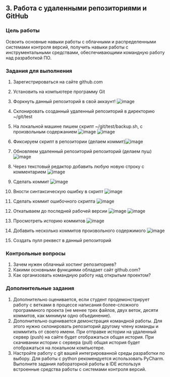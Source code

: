 ## 3. Работа с удаленными репозиториями и GitHub


### Цель работы

Освоить основные навыки работы с облачными и распределенными системами контроля версий, получить навыки работы с инструментальными средствами, обеспечивающими командную работу над разработкой ПО.


### Задания для выполнения



1. Зарегистрироваться на сайте github.com
2. Установить на компьютере программу Git
3. Форкнуть данный репозиторий в свой аккаунт!
![image](https://user-images.githubusercontent.com/92590831/140193622-fb56bfbd-8712-47cf-b997-a8b7b1adc983.png)
4. Склонировать созданный удаленный репозиторий в директорию ~/git/test
5. На локальной машине пишем скрипт ~/git/test/backup.sh, с произвольным содержанием 
![image](https://user-images.githubusercontent.com/92590831/140193357-80d50d84-ed8b-461e-a2b8-9a722ebca95c.png)
![image](https://user-images.githubusercontent.com/92590831/140193376-abf3942e-a91e-4fd0-800e-2ecadb5f9a0a.png)
6. Фиксируем скрипт в репозитории (делаем коммит)![image](https://user-images.githubusercontent.com/92590831/140194002-352dc2b2-c012-43f6-bb0d-b3e63f7698aa.png)

7. Обновляем удаленный репозиторий репозиторий (делаем пуш) ![image](https://user-images.githubusercontent.com/92590831/140193968-5ae1d371-3b81-4d16-86ff-32d41727421c.png)

8. Через текстовый редактор добавить любую новую строку с комментарием ![image](https://user-images.githubusercontent.com/92590831/140194122-21e85b30-1874-4f82-bcfe-2aa61c0ab203.png)

9. Сделать коммит ![image](https://user-images.githubusercontent.com/92590831/140194212-e3e60825-a4b5-478e-a778-040219f02bc7.png)

10. Вности синтаксическую ошибку в скрипт ![image](https://user-images.githubusercontent.com/92590831/140194343-5ce8dc94-0b22-41ff-91e3-df6718d839ec.png)

11. Сделать коммит ошибочного скрипта ![image](https://user-images.githubusercontent.com/92590831/140194321-7b4df0f8-e74a-434b-9e1d-285d52d1ab2f.png)

12. Откатываем до последней рабочей версии ![image](https://user-images.githubusercontent.com/92590831/140194538-eacafed6-e595-4152-8808-3661725c3b39.png)
![image](https://user-images.githubusercontent.com/92590831/140194884-7e51c9f7-b846-4889-bc9c-e939ba7d176b.png)

13. Просмотреть историю коммитов ![image](https://user-images.githubusercontent.com/92590831/140194903-3756e318-bdfe-43bc-b1a0-dc953ee6dd9e.png)

15. Добавить несколько коммитов произвольного содержимого ![image](https://user-images.githubusercontent.com/92590831/140194978-31360b1a-5ffd-462f-afa2-709ad5741d26.png)

16. Создать пулл реквест в данный репозиторий


### Контрольные вопросы



1. Зачем нужен облачный хостинг репозиториев?
2. Какими основными функциями обладает сайт github.com?
3. Как организовать командную работу над открытым проектом?


### Дополнительные задания



1. Дополнительно оценивается, если студент продемонстрирует работу с ветками в процессе написания более-сложного программного проекта (не менее трех файлов, двух веток, десяти коммитов, как минимум одно объединение).
2. Дополнительно оценивается демонстрация командной работы. Для этого нужно склонировать репозиторий другому члену команды и коммитить от своего имени. При отправке истории на удаленный сервер (push) на сайте будет отображаться общая история. При скачивании истории с сервера (pull) общая история будет отображаться на локальном компьютере.
3. Настройте работу с git вашей интегрированной среды разработки по выбору. Для работы с python рекомендуется использовать PyCharm. Выполните задания лабораторной работы в IDE используя встроенные средства работы с системами контроля версий.

<!-- Docs to Markdown version 1.0β17 -->
